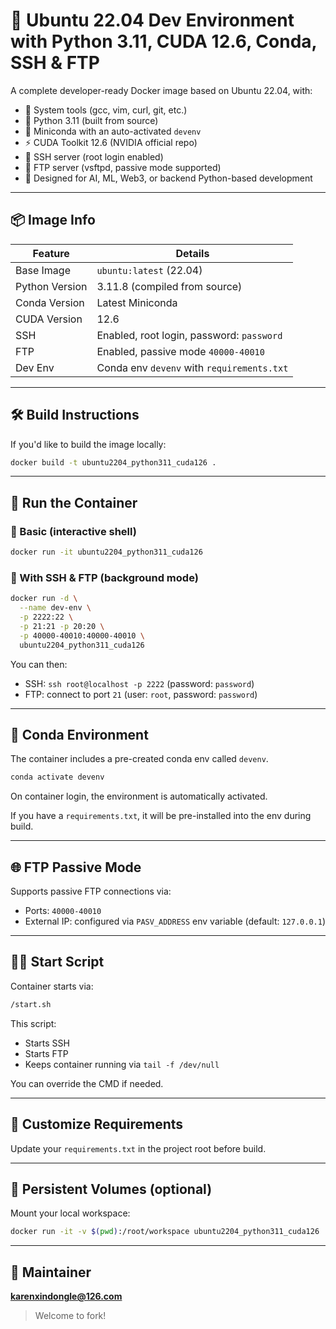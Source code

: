 # 🚀 Ubuntu 22.04 Dev Environment with Python 3.11, CUDA 12.6, Conda, SSH & FTP

A complete developer-ready Docker image based on Ubuntu 22.04, with:

- 🔧 System tools (gcc, vim, curl, git, etc.)
- 🐍 Python 3.11 (built from source)
- 🧪 Miniconda with an auto-activated `devenv`
- ⚡ CUDA Toolkit 12.6 (NVIDIA official repo)
- 🔐 SSH server (root login enabled)
- 📁 FTP server (vsftpd, passive mode supported)
- 🚀 Designed for AI, ML, Web3, or backend Python-based development

---

## 📦 Image Info

| Feature         | Details                                         |
|----------------|--------------------------------------------------|
| Base Image      | `ubuntu:latest` (22.04)                         |
| Python Version  | 3.11.8 (compiled from source)                   |
| Conda Version   | Latest Miniconda                                |
| CUDA Version    | 12.6                                            |
| SSH             | Enabled, root login, password: `password`       |
| FTP             | Enabled, passive mode `40000-40010`             |
| Dev Env         | Conda env `devenv` with `requirements.txt`      |

---

## 🛠 Build Instructions

If you'd like to build the image locally:

```bash
docker build -t ubuntu2204_python311_cuda126 .
```

---

## 🚀 Run the Container

### 🔧 Basic (interactive shell)

```bash
docker run -it ubuntu2204_python311_cuda126
```

### 🔐 With SSH & FTP (background mode)

```bash
docker run -d \
  --name dev-env \
  -p 2222:22 \
  -p 21:21 -p 20:20 \
  -p 40000-40010:40000-40010 \
  ubuntu2204_python311_cuda126
```

You can then:

- SSH: `ssh root@localhost -p 2222` (password: `password`)
- FTP: connect to port `21` (user: `root`, password: `password`)

---

## 🧪 Conda Environment

The container includes a pre-created conda env called `devenv`.

```bash
conda activate devenv
```

On container login, the environment is automatically activated.

If you have a `requirements.txt`, it will be pre-installed into the env during build.

---

## 🌐 FTP Passive Mode

Supports passive FTP connections via:

- Ports: `40000-40010`
- External IP: configured via `PASV_ADDRESS` env variable (default: `127.0.0.1`)

---

## 🧙‍♂️ Start Script

Container starts via:

```bash
/start.sh
```

This script:

- Starts SSH
- Starts FTP
- Keeps container running via `tail -f /dev/null`

You can override the CMD if needed.

---

## 📂 Customize Requirements

Update your `requirements.txt` in the project root before build.

---

## 🧱 Persistent Volumes (optional)

Mount your local workspace:

```bash
docker run -it -v $(pwd):/root/workspace ubuntu2204_python311_cuda126
```

---

## 💬 Maintainer

**karenxindongle@126.com**

>Welcome to fork!
